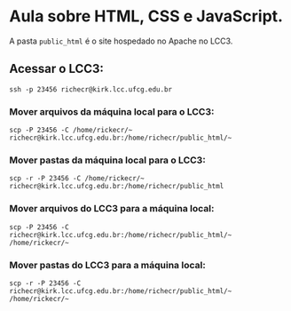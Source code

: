 # Aula sobre HTML, CSS e JavaScript.

A pasta `public_html` é o site hospedado no Apache no LCC3.

## Acessar o LCC3:

`ssh -p 23456 richecr@kirk.lcc.ufcg.edu.br`

### Mover arquivos da máquina local para o LCC3:

`scp -P 23456 -C /home/rickecr/~ richecr@kirk.lcc.ufcg.edu.br:/home/richecr/public_html/~`

### Mover pastas da máquina local para o LCC3:

`scp -r -P 23456 -C /home/rickecr/~ richecr@kirk.lcc.ufcg.edu.br:/home/richecr/public_html`

### Mover arquivos do LCC3 para a máquina local:

`scp -P 23456 -C richecr@kirk.lcc.ufcg.edu.br:/home/richecr/public_html/~ /home/rickecr/~`

### Mover pastas do LCC3 para a máquina local:

`scp -r -P 23456 -C richecr@kirk.lcc.ufcg.edu.br:/home/richecr/public_html/~ /home/rickecr/~`
